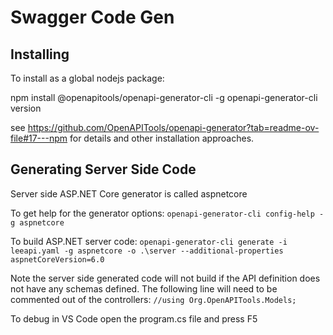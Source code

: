 # Swagger Code Gen

## Installing

To install as a global nodejs package:

npm install @openapitools/openapi-generator-cli -g
openapi-generator-cli version

see https://github.com/OpenAPITools/openapi-generator?tab=readme-ov-file#17---npm for details and other installation approaches.

## Generating Server Side Code

Server side ASP.NET Core generator is called aspnetcore

To get help for the generator options: `openapi-generator-cli config-help -g aspnetcore`

To build ASP.NET server code: `openapi-generator-cli generate -i leeapi.yaml -g aspnetcore -o .\server --additional-properties aspnetCoreVersion=6.0`

Note the server side generated code will not build if the API definition does not have any schemas defined.  The following line will need to be commented out of the controllers: `//using Org.OpenAPITools.Models;`

To debug in VS Code open the program.cs file and press F5


